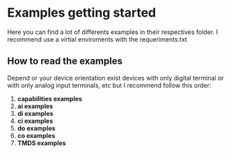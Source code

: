 # Examples getting started

Here you can find a lot of differents examples in their respectives folder. I recommend use a virtial enviroments with the requeriments.txt

## How to read the examples

Depend or your device orientation exist devices with only digital terminal or with only analog input terminals, etc but I recommend follow this order:

1. **capabilities examples**
2. **ai examples**
3. **di examples**
4. **ci examples**
5. **do examples**
6. **co examples**
7. **TMDS examples**
